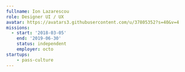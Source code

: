```yaml
---
fullname: Ion Lazarescou
role: Designer UI / UX
avatar: https://avatars3.githubusercontent.com/u/37805352?s=40&v=4
missions:
  - start: '2018-03-05'
    end: '2019-06-30'
    status: independent
    employer: octo
startups:
    - pass-culture
---
```

